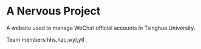 # A Nervous Project

A website used to manage WeChat official accounts in Tsinghua University.

Team members:hhs,hzc,wyl,ytl